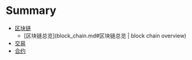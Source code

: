 # Summary

* [区块链](block_chain.md)
    * [区块链总览](block_chain.md#区块链总览 | block chain overview)
* [交易](transactions.md)
* [合约](contracts.md)

